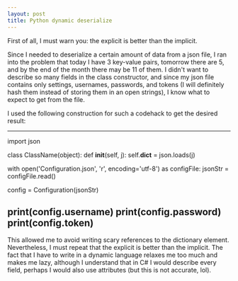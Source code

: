 ```yaml
---
layout: post
title: Python dynamic deserialize
---
```


First of all, I must warn you: the explicit is better than the implicit.

Since I needed to deserialize a certain amount of data from a json file, I ran into the problem that today I have 3 key-value pairs, tomorrow there are 5, and by the end of the month there may be 11 of them.
I didn't want to describe so many fields in the class constructor, and since my json file contains only settings, usernames, passwords, and tokens (I will definitely hash them instead of storing them in an open strings), I know what to expect to get from the file.

I used the following construction for such a codehack to get the desired result:

---
import json

class ClassName(object):
    def __init__(self, j):
        self.__dict__ = json.loads(j)

with open('Configuration.json', 'r', encoding='utf-8') as configFile:
    jsonStr = configFile.read()

config = Configuration(jsonStr)

print(config.username)
print(config.password)
print(config.token)
---

This allowed me to avoid writing scary references to the dictionary element.
Nevertheless, I must repeat that the explicit is better than the implicit. The fact that I have to write in a dynamic language relaxes me too much and makes me lazy, although I understand that in C# I would describe every field, perhaps I would also use attributes (but this is not accurate, lol).